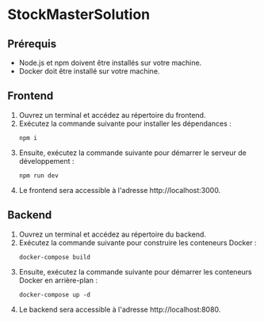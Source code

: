# StockMasterSolution

## Prérequis
- Node.js et npm doivent être installés sur votre machine.
- Docker doit être installé sur votre machine.

## Frontend

1. Ouvrez un terminal et accédez au répertoire du frontend.
2. Exécutez la commande suivante pour installer les dépendances :
    ```shell
    npm i
    ```
3. Ensuite, exécutez la commande suivante pour démarrer le serveur de développement :
    ```shell
    npm run dev
    ```
4. Le frontend sera accessible à l'adresse http://localhost:3000.

## Backend

1. Ouvrez un terminal et accédez au répertoire du backend.
2. Exécutez la commande suivante pour construire les conteneurs Docker :
    ```shell
    docker-compose build
    ```
3. Ensuite, exécutez la commande suivante pour démarrer les conteneurs Docker en arrière-plan :
    ```shell
    docker-compose up -d
    ```
4. Le backend sera accessible à l'adresse http://localhost:8080.
